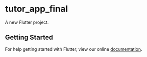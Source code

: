 # tutor_app_final

A new Flutter project.

## Getting Started

For help getting started with Flutter, view our online
[documentation](https://flutter.io/).
